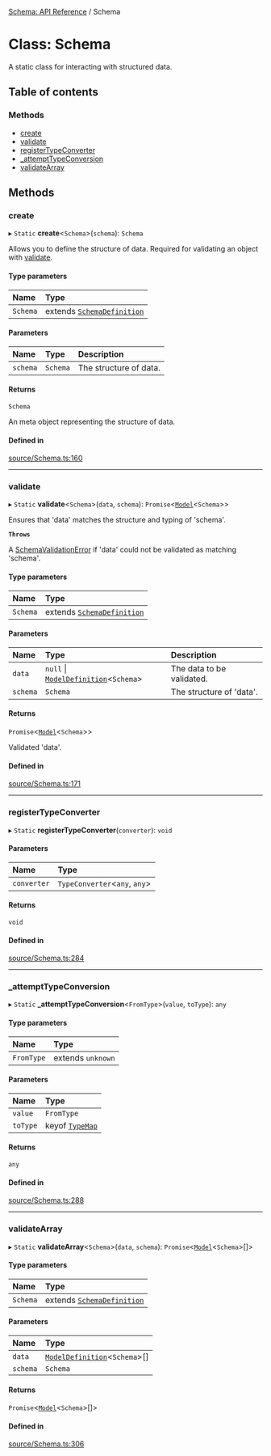 [Schema: API Reference](../README.md) / Schema

# Class: Schema

A static class for interacting with structured data.

## Table of contents

### Methods

- [create](Schema.md#create)
- [validate](Schema.md#validate)
- [registerTypeConverter](Schema.md#registertypeconverter)
- [\_attemptTypeConversion](Schema.md#_attempttypeconversion)
- [validateArray](Schema.md#validatearray)

## Methods

### create

▸ `Static` **create**<`Schema`\>(`schema`): `Schema`

Allows you to define the structure of data. Required for validating an object with [validate](Schema.md#validate).

#### Type parameters

| Name | Type |
| :------ | :------ |
| `Schema` | extends [`SchemaDefinition`](../README.md#schemadefinition) |

#### Parameters

| Name | Type | Description |
| :------ | :------ | :------ |
| `schema` | `Schema` | The structure of data. |

#### Returns

`Schema`

An meta object representing the structure of data.

#### Defined in

[source/Schema.ts:160](https://github.com/JeremyBankes/schema/blob/0a5915a/source/Schema.ts#L160)

___

### validate

▸ `Static` **validate**<`Schema`\>(`data`, `schema`): `Promise`<[`Model`](../README.md#model)<`Schema`\>\>

Ensures that 'data' matches the structure and typing of 'schema'.

**`Throws`**

A [SchemaValidationError](SchemaValidationError.md) if 'data' could not be validated as matching 'schema'.

#### Type parameters

| Name | Type |
| :------ | :------ |
| `Schema` | extends [`SchemaDefinition`](../README.md#schemadefinition) |

#### Parameters

| Name | Type | Description |
| :------ | :------ | :------ |
| `data` | ``null`` \| [`ModelDefinition`](../README.md#modeldefinition)<`Schema`\> | The data to be validated. |
| `schema` | `Schema` | The structure of 'data'. |

#### Returns

`Promise`<[`Model`](../README.md#model)<`Schema`\>\>

Validated 'data'.

#### Defined in

[source/Schema.ts:171](https://github.com/JeremyBankes/schema/blob/0a5915a/source/Schema.ts#L171)

___

### registerTypeConverter

▸ `Static` **registerTypeConverter**(`converter`): `void`

#### Parameters

| Name | Type |
| :------ | :------ |
| `converter` | `TypeConverter`<`any`, `any`\> |

#### Returns

`void`

#### Defined in

[source/Schema.ts:284](https://github.com/JeremyBankes/schema/blob/0a5915a/source/Schema.ts#L284)

___

### \_attemptTypeConversion

▸ `Static` **_attemptTypeConversion**<`FromType`\>(`value`, `toType`): `any`

#### Type parameters

| Name | Type |
| :------ | :------ |
| `FromType` | extends `unknown` |

#### Parameters

| Name | Type |
| :------ | :------ |
| `value` | `FromType` |
| `toType` | keyof [`TypeMap`](../interfaces/TypeMap.md) |

#### Returns

`any`

#### Defined in

[source/Schema.ts:288](https://github.com/JeremyBankes/schema/blob/0a5915a/source/Schema.ts#L288)

___

### validateArray

▸ `Static` **validateArray**<`Schema`\>(`data`, `schema`): `Promise`<[`Model`](../README.md#model)<`Schema`\>[]\>

#### Type parameters

| Name | Type |
| :------ | :------ |
| `Schema` | extends [`SchemaDefinition`](../README.md#schemadefinition) |

#### Parameters

| Name | Type |
| :------ | :------ |
| `data` | [`ModelDefinition`](../README.md#modeldefinition)<`Schema`\>[] |
| `schema` | `Schema` |

#### Returns

`Promise`<[`Model`](../README.md#model)<`Schema`\>[]\>

#### Defined in

[source/Schema.ts:306](https://github.com/JeremyBankes/schema/blob/0a5915a/source/Schema.ts#L306)
